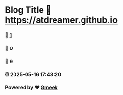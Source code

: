 # Blog Title :link: https://atdreamer.github.io 
### :page_facing_up: [1](https://atdreamer.github.io/tag.html) 
### :speech_balloon: 0 
### :hibiscus: 9 
### :alarm_clock: 2025-05-16 17:43:20 
### Powered by :heart: [Gmeek](https://github.com/Meekdai/Gmeek)
